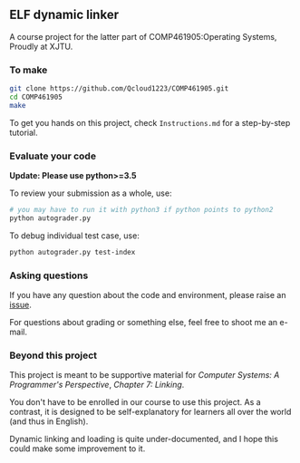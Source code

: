 ## ELF dynamic linker
A course project for the latter part of COMP461905:Operating Systems,
Proudly at XJTU.

### To make
```bash
git clone https://github.com/Qcloud1223/COMP461905.git
cd COMP461905
make
```
To get you hands on this project, check `Instructions.md` for a step-by-step tutorial.

### Evaluate your code
**Update: Please use python>=3.5**

To review your submission as a whole, use:
```bash
# you may have to run it with python3 if python points to python2
python autograder.py
```
To debug individual test case, use:
```bash
python autograder.py test-index
```

### Asking questions
If you have any question about the code and environment, please raise an [issue](https://github.com/Qcloud1223/COMP461905/issues).

For questions about grading or something else, feel free to shoot me an e-mail.

### Beyond this project
This project is meant to be supportive material for *Computer Systems: A Programmer's Perspective*, *Chapter 7: Linking*.

<!-- In fact, we are teaching some of CSAPP's amazing contents at our university, and it turns out that students love it. -->

You don't have to be enrolled in our course to use this project. As a contrast, it is designed to be self-explanatory for
learners all over the world (and thus in English). 

Dynamic linking and loading is quite under-documented, and I hope this could make some improvement to it.